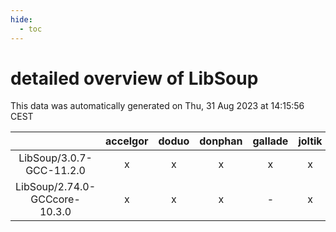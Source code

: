 ```yaml
---
hide:
  - toc
---
```


detailed overview of LibSoup
============================


This data was automatically generated on Thu, 31 Aug 2023 at 14:15:56 CEST  

| |accelgor|doduo|donphan|gallade|joltik|skitty|swalot|victini|
| :---: | :---: | :---: | :---: | :---: | :---: | :---: | :---: | :---: |
|LibSoup/3.0.7-GCC-11.2.0|x|x|x|x|x|x|x|x|
|LibSoup/2.74.0-GCCcore-10.3.0|x|x|x|-|x|x|x|x|
